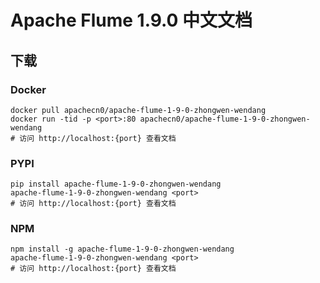 # Apache Flume 1.9.0 中文文档

## 下载

### Docker

```
docker pull apachecn0/apache-flume-1-9-0-zhongwen-wendang
docker run -tid -p <port>:80 apachecn0/apache-flume-1-9-0-zhongwen-wendang
# 访问 http://localhost:{port} 查看文档
```

### PYPI

```
pip install apache-flume-1-9-0-zhongwen-wendang
apache-flume-1-9-0-zhongwen-wendang <port>
# 访问 http://localhost:{port} 查看文档
```

### NPM

```
npm install -g apache-flume-1-9-0-zhongwen-wendang
apache-flume-1-9-0-zhongwen-wendang <port>
# 访问 http://localhost:{port} 查看文档
```